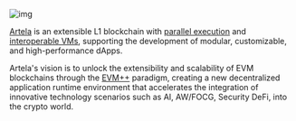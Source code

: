 ![img](https://artela-web-three.vercel.app/_next/static/media/art.f83659eb.svg)

[Artela](https://artela.network/) is an extensible L1 blockchain with [parallel execution](https://docs.artela.network/main/Artela-Blockchain/EVM++) and [interoperable VMs](https://docs.artela.network/main/Aspect-Programming), supporting the development of modular, customizable, and high-performance dApps. 

Artela's vision is to unlock the extensibility and scalability of EVM blockchains through the [EVM++](https://docs.artela.network/main/Artela-Blockchain/EVM++) paradigm, creating a new decentralized application runtime environment that accelerates the integration of innovative technology scenarios such as AI, AW/FOCG, Security DeFi, into the crypto world.
